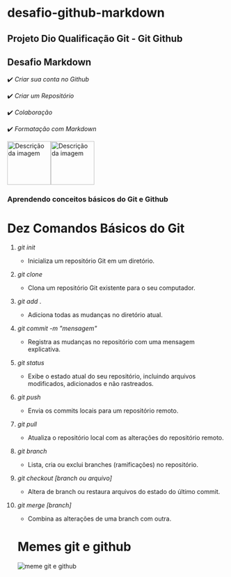 # desafio-github-markdown

## Projeto Dio Qualificação **Git - Git Github**

## Desafio Markdown

✔️ *Criar sua conta no Github*

✔️ *Criar um Repositório*

✔️ *Colaboração*

✔️ *Formatação com Markdown*

<img src="https://i.giphy.com/media/kH6CqYiquZawmU1HI6/giphy.gif" alt="Descrição da imagem" width="100"><img src="https://user-images.githubusercontent.com/74038190/212257468-1e9a91f1-b626-4baa-b15d-5c385dfa7ed2.gif" alt="Descrição da imagem" width="100">



### Aprendendo conceitos básicos do Git e Github

# Dez Comandos Básicos do Git

1. _git init_

   - Inicializa um repositório Git em um diretório.
2. _git clone_

   - Clona um repositório Git existente para o seu computador.
3. _git add_ .

   - Adiciona todas as mudanças no diretório atual.
4. _git commit -m "mensagem"_

   - Registra as mudanças no repositório com uma mensagem explicativa.
5. _git status_

   - Exibe o estado atual do seu repositório, incluindo arquivos modificados, adicionados e não rastreados.
6. _git push_

   - Envia os commits locais para um repositório remoto.
7. _git pull_

   - Atualiza o repositório local com as alterações do repositório
     remoto.
8. _git branch_

   - Lista, cria ou exclui branches (ramificações) no repositório.
9. _git checkout [branch ou arquivo]_

   - Altera de branch ou restaura arquivos do estado do último commit.
10. _git merge [branch]_

    - Combina as alterações de uma branch com outra.

    # Memes git e github 

    ![meme git e github](https://res.cloudinary.com/practicaldev/image/fetch/s--lO5zCtSa--/c_limit%2Cf_auto%2Cfl_progressive%2Cq_auto%2Cw_880/https://dev-to-uploads.s3.amazonaws.com/uploads/articles/8n0nckidouustxz815k5.jpg)


